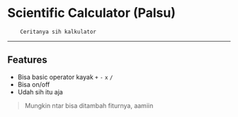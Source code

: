 # Scientific Calculator (Palsu)

        Ceritanya sih kalkulator

---

## Features

- Bisa basic operator kayak `+` `-` `x` `/`
- Bisa on/off
- Udah sih itu aja

> Mungkin ntar bisa ditambah fiturnya, aamiin